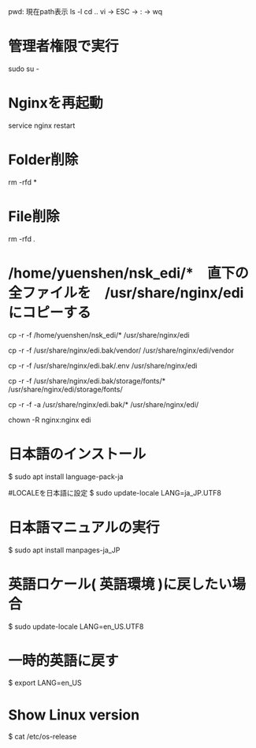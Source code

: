 pwd: 現在path表示
ls -l
cd ..
vi → ESC → : → wq


# 管理者権限で実行
sudo su -


# Nginxを再起動
service nginx restart


# Folder削除
rm -rfd *
# File削除
rm -rfd *.*


# /home/yuenshen/nsk_edi/*　直下の全ファイルを　/usr/share/nginx/edi　にコピーする
cp -r -f /home/yuenshen/nsk_edi/* /usr/share/nginx/edi

cp -r -f /usr/share/nginx/edi.bak/vendor/ /usr/share/nginx/edi/vendor

cp -r -f /usr/share/nginx/edi.bak/.env /usr/share/nginx/edi




cp -r -f /usr/share/nginx/edi.bak/storage/fonts/* /usr/share/nginx/edi/storage/fonts/



cp -r -f -a /usr/share/nginx/edi.bak/* /usr/share/nginx/edi/



chown -R nginx:nginx edi














# 日本語のインストール
$ sudo apt install language-pack-ja

#LOCALEを日本語に設定
$ sudo update-locale LANG=ja_JP.UTF8

# 日本語マニュアルの実行
$ sudo apt install manpages-ja_JP




# 英語ロケール( 英語環境 )に戻したい場合
$ sudo update-locale LANG=en_US.UTF8

# 一時的英語に戻す
$ export LANG=en_US


# Show Linux version
$ cat /etc/os-release


